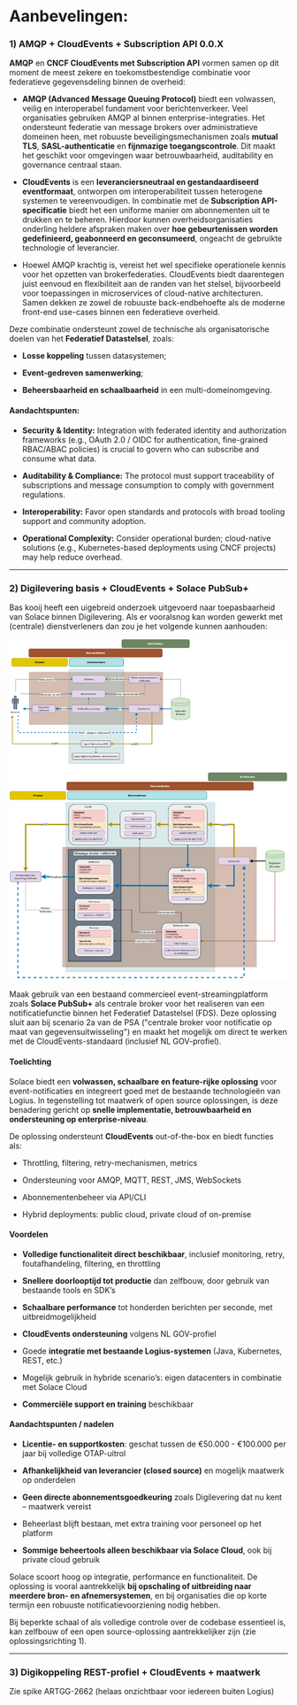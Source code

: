 # Aanbevelingen:

### 1) AMQP + CloudEvents + Subscription API 0.0.X

**AMQP** en **CNCF CloudEvents met Subscription API** vormen samen op dit moment de meest zekere en toekomstbestendige combinatie voor federatieve gegevensdeling binnen de overheid:

- **AMQP (Advanced Message Queuing Protocol)** biedt een volwassen, veilig en interoperabel fundament voor berichtenverkeer. Veel organisaties gebruiken AMQP al binnen enterprise-integraties. Het ondersteunt federatie van message brokers over administratieve domeinen heen, met robuuste beveiligingsmechanismen zoals **mutual TLS**, **SASL-authenticatie** en **fijnmazige toegangscontrole**. Dit maakt het geschikt voor omgevingen waar betrouwbaarheid, auditability en governance centraal staan.
    
- **CloudEvents** is een **leveranciersneutraal en gestandaardiseerd eventformaat**, ontworpen om interoperabiliteit tussen heterogene systemen te vereenvoudigen. In combinatie met de **Subscription API-specificatie** biedt het een uniforme manier om abonnementen uit te drukken en te beheren. Hierdoor kunnen overheidsorganisaties onderling heldere afspraken maken over **hoe gebeurtenissen worden gedefinieerd, geabonneerd en geconsumeerd**, ongeacht de gebruikte technologie of leverancier.
- Hoewel AMQP krachtig is, vereist het wel specifieke operationele kennis voor het opzetten van brokerfederaties. CloudEvents biedt daarentegen juist eenvoud en flexibiliteit aan de randen van het stelsel, bijvoorbeeld voor toepassingen in microservices of cloud-native architecturen. Samen dekken ze zowel de robuuste back-endbehoefte als de moderne front-end use-cases binnen een federatieve overheid.
    

Deze combinatie ondersteunt zowel de technische als organisatorische doelen van het **Federatief Datastelsel**, zoals:

- **Losse koppeling** tussen datasystemen;
    
- **Event-gedreven samenwerking**;
    
- **Beheersbaarheid en schaalbaarheid** in een multi-domeinomgeving.
    
  
<div data-include="/media/messaging_laag.md" data-include-format="markdown"></div> 


#### Aandachtspunten:

*   **Security & Identity:** Integration with federated identity and authorization frameworks (e.g., OAuth 2.0 / OIDC for authentication, fine-grained RBAC/ABAC policies) is crucial to govern who can subscribe and consume what data.
    
*   **Auditability & Compliance:** The protocol must support traceability of subscriptions and message consumption to comply with government regulations.
    
*   **Interoperability:** Favor open standards and protocols with broad tooling support and community adoption.
    
*   **Operational Complexity:** Consider operational burden; cloud-native solutions (e.g., Kubernetes-based deployments using CNCF projects) may help reduce overhead.

* * *

### 2) Digilevering basis + CloudEvents + Solace PubSub+

Bas kooij heeft een uigebreid onderzoek uitgevoerd naar toepasbaarheid van Solace binnen Digilevering. Als er vooralsnog kan worden gewerkt met (centrale) dienstverleners dan zou je het volgende kunnen aanhouden:

<img src="./media/notificeren_architecture_logius.png" />

Maak gebruik van een bestaand commercieel event-streamingplatform zoals **Solace PubSub+** als centrale broker voor het realiseren van een notificatiefunctie binnen het Federatief Datastelsel (FDS). Deze oplossing sluit aan bij scenario 2a van de PSA ("centrale broker voor notificatie op maat van gegevensuitwisseling") en maakt het mogelijk om direct te werken met de CloudEvents-standaard (inclusief NL GOV-profiel).

#### Toelichting

Solace biedt een **volwassen, schaalbare en feature-rijke oplossing** voor event-notificaties en integreert goed met de bestaande technologieën van Logius. In tegenstelling tot maatwerk of open source oplossingen, is deze benadering gericht op **snelle implementatie, betrouwbaarheid en ondersteuning op enterprise-niveau**.

De oplossing ondersteunt **CloudEvents** out-of-the-box en biedt functies als:

- Throttling, filtering, retry-mechanismen, metrics
    
- Ondersteuning voor AMQP, MQTT, REST, JMS, WebSockets
    
- Abonnementenbeheer via API/CLI
    
- Hybrid deployments: public cloud, private cloud of on-premise
    

#### Voordelen

- **Volledige functionaliteit direct beschikbaar**, inclusief monitoring, retry, foutafhandeling, filtering, en throttling
    
- **Snellere doorlooptijd tot productie** dan zelfbouw, door gebruik van bestaande tools en SDK’s
    
- **Schaalbare performance** tot honderden berichten per seconde, met uitbreidmogelijkheid
    
- **CloudEvents ondersteuning** volgens NL GOV-profiel
    
- Goede **integratie met bestaande Logius-systemen** (Java, Kubernetes, REST, etc.)
    
- Mogelijk gebruik in hybride scenario’s: eigen datacenters in combinatie met Solace Cloud
    
- **Commerciële support en training** beschikbaar
    

#### Aandachtspunten / nadelen

- **Licentie- en supportkosten**: geschat tussen de €50.000 - €100.000 per jaar bij volledige OTAP-uitrol
    
- **Afhankelijkheid van leverancier (closed source)** en mogelijk maatwerk op onderdelen
    
- **Geen directe abonnementsgoedkeuring** zoals Digilevering dat nu kent – maatwerk vereist
    
- Beheerlast blijft bestaan, met extra training voor personeel op het platform
    
- **Sommige beheertools alleen beschikbaar via Solace Cloud**, ook bij private cloud gebruik
    

Solace scoort hoog op integratie, performance en functionaliteit. De oplossing is vooral aantrekkelijk **bij opschaling of uitbreiding naar meerdere bron- en afnemersystemen**, en bij organisaties die op korte termijn een robuuste notificatievoorziening nodig hebben.

Bij beperkte schaal of als volledige controle over de codebase essentieel is, kan zelfbouw of een open source-oplossing aantrekkelijker zijn (zie oplossingsrichting 1).
***
### 3) Digikoppeling REST-profiel + CloudEvents + maatwerk

Zie spike ARTGG-2662 (helaas onzichtbaar voor iedereen buiten Logius)


